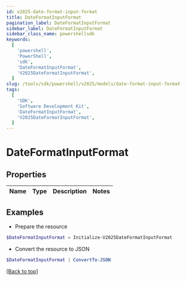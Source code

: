 ```yaml
---
id: v2025-date-format-input-format
title: DateFormatInputFormat
pagination_label: DateFormatInputFormat
sidebar_label: DateFormatInputFormat
sidebar_class_name: powershellsdk
keywords:
  [
    'powershell',
    'PowerShell',
    'sdk',
    'DateFormatInputFormat',
    'V2025DateFormatInputFormat',
  ]
slug: /tools/sdk/powershell/v2025/models/date-format-input-format
tags:
  [
    'SDK',
    'Software Development Kit',
    'DateFormatInputFormat',
    'V2025DateFormatInputFormat',
  ]
---
```


# DateFormatInputFormat

## Properties

| Name | Type | Description | Notes |
| ---- | ---- | ----------- | ----- |

## Examples

- Prepare the resource

```powershell
$DateFormatInputFormat = Initialize-V2025DateFormatInputFormat
```

- Convert the resource to JSON

```powershell
$DateFormatInputFormat | ConvertTo-JSON
```

[[Back to top]](#)
